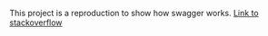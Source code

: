 This project is a reproduction to show how swagger works.
[Link to stackoverflow](https://stackoverflow.com/questions/66555786/generate-more-complex-hapi-swagger-documentation)
